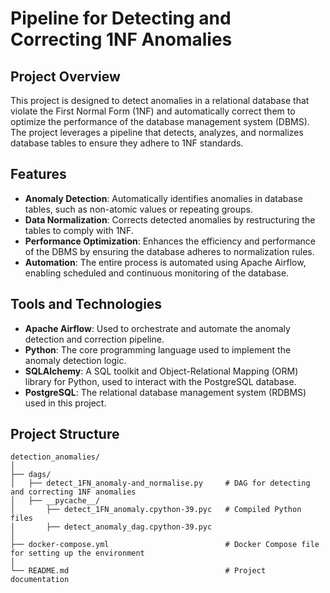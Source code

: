 # Pipeline for Detecting and Correcting 1NF Anomalies

## Project Overview

This project is designed to detect anomalies in a relational database that violate the First Normal Form (1NF) and automatically correct them to optimize the performance of the database management system (DBMS). The project leverages a pipeline that detects, analyzes, and normalizes database tables to ensure they adhere to 1NF standards.

## Features

- **Anomaly Detection**: Automatically identifies anomalies in database tables, such as non-atomic values or repeating groups.
- **Data Normalization**: Corrects detected anomalies by restructuring the tables to comply with 1NF.
- **Performance Optimization**: Enhances the efficiency and performance of the DBMS by ensuring the database adheres to normalization rules.
- **Automation**: The entire process is automated using Apache Airflow, enabling scheduled and continuous monitoring of the database.

## Tools and Technologies

- **Apache Airflow**: Used to orchestrate and automate the anomaly detection and correction pipeline.
- **Python**: The core programming language used to implement the anomaly detection logic.
- **SQLAlchemy**: A SQL toolkit and Object-Relational Mapping (ORM) library for Python, used to interact with the PostgreSQL database.
- **PostgreSQL**: The relational database management system (RDBMS) used in this project.

## Project Structure

```plaintext
detection_anomalies/
│
├── dags/
│   ├── detect_1FN_anomaly-and_normalise.py     # DAG for detecting and correcting 1NF anomalies
│   ├── __pycache__/
│       ├── detect_1FN_anomaly.cpython-39.pyc   # Compiled Python files
│       ├── detect_anomaly_dag.cpython-39.pyc
│
├── docker-compose.yml                          # Docker Compose file for setting up the environment
│
└── README.md                                   # Project documentation


